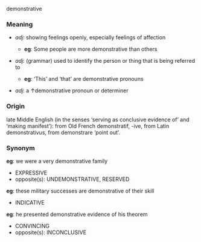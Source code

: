 demonstrative
### Meaning
+ _adj_: showing feelings openly, especially feelings of affection
	+ __eg__: Some people are more demonstrative than others
+ _adj_: (grammar) used to identify the person or thing that is being referred to
	+ __eg__: ‘This’ and ‘that’ are demonstrative pronouns

+ _adj_: a ↑demonstrative pronoun or determiner

### Origin

late Middle English (in the senses ‘serving as conclusive evidence of’ and ‘making manifest’): from Old French demonstratif, -ive, from Latin demonstrativus, from demonstrare ‘point out’.

### Synonym

__eg__: we were a very demonstrative family

+ EXPRESSIVE
+ opposite(s): UNDEMONSTRATIVE, RESERVED

__eg__: these military successes are demonstrative of their skill

+ INDICATIVE

__eg__: he presented demonstrative evidence of his theorem

+ CONVINCING
+ opposite(s): INCONCLUSIVE


